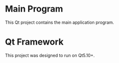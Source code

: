 # Main Program

This Qt project contains the main application program.


# Qt Framework

This project was designed to run on Qt5.10+.
